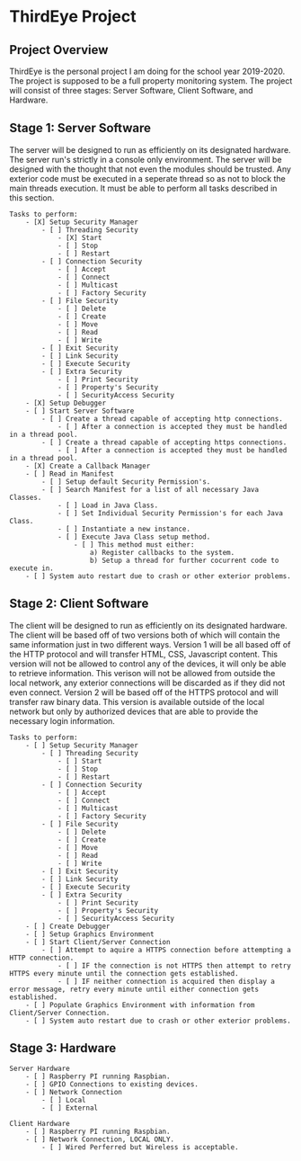# ThirdEye Project
## Project Overview
ThirdEye is the personal project I am doing for the school year 2019-2020. The project is supposed to be a full property monitoring system. The project will consist of three stages: Server Software, Client Software, and Hardware.

## Stage 1: Server Software
The server will be designed to run as efficiently on its designated hardware. The server run's strictly in a console only environment. The server will be designed with the thought that not even the modules should be trusted. Any exterior code must be executed in a seperate thread so as not to block the main threads execution. It must be able to perform all tasks described in this section.

    Tasks to perform:
        - [X] Setup Security Manager
            - [ ] Threading Security
                - [X] Start
                - [ ] Stop
                - [ ] Restart
            - [ ] Connection Security
                - [ ] Accept
                - [ ] Connect
                - [ ] Multicast
                - [ ] Factory Security
            - [ ] File Security
                - [ ] Delete
                - [ ] Create
                - [ ] Move
                - [ ] Read
                - [ ] Write
            - [ ] Exit Security
            - [ ] Link Security
            - [ ] Execute Security
            - [ ] Extra Security
                - [ ] Print Security
                - [ ] Property's Security
                - [ ] SecurityAccess Security
        - [X] Setup Debugger
        - [ ] Start Server Software
            - [ ] Create a thread capable of accepting http connections.
                - [ ] After a connection is accepted they must be handled in a thread pool.
            - [ ] Create a thread capable of accepting https connections.
                - [ ] After a connection is accepted they must be handled in a thread pool.
        - [X] Create a Callback Manager
        - [ ] Read in Manifest
            - [ ] Setup default Security Permission's.
            - [ ] Search Manifest for a list of all necessary Java Classes.
                - [ ] Load in Java Class.
                - [ ] Set Individual Security Permission's for each Java Class.
                - [ ] Instantiate a new instance.
                - [ ] Execute Java Class setup method.
                    - [ ] This method must either:
                        a) Register callbacks to the system.
                        b) Setup a thread for further cocurrent code to execute in.
        - [ ] System auto restart due to crash or other exterior problems.

## Stage 2: Client Software
The client will be designed to run as efficiently on its designated hardware. The client will be based off of two versions both of which will contain the same information just in two different ways. Version 1 will be all based off of the HTTP protocol and will transfer HTML, CSS, Javascript content. This version will not be allowed to control any of the devices, it will only be able to retrieve information. This verison will not be allowed from outside the local network, any exterior connections will be discarded as if they did not even connect. Version 2 will be based off of the HTTPS protocol and will transfer raw binary data. This version is available outside of the local network but only by authorized devices that are able to provide the necessary login information.

    Tasks to perform:
        - [ ] Setup Security Manager 
            - [ ] Threading Security
                - [ ] Start
                - [ ] Stop
                - [ ] Restart
            - [ ] Connection Security
                - [ ] Accept
                - [ ] Connect
                - [ ] Multicast
                - [ ] Factory Security
            - [ ] File Security
                - [ ] Delete
                - [ ] Create
                - [ ] Move
                - [ ] Read
                - [ ] Write
            - [ ] Exit Security
            - [ ] Link Security
            - [ ] Execute Security
            - [ ] Extra Security
                - [ ] Print Security
                - [ ] Property's Security
                - [ ] SecurityAccess Security
        - [ ] Create Debugger
        - [ ] Setup Graphics Environment
        - [ ] Start Client/Server Connection
            - [ ] Attempt to aquire a HTTPS connection before attempting a HTTP connection.
                - [ ] IF the connection is not HTTPS then attempt to retry HTTPS every minute until the connection gets established.
                - [ ] IF neither connection is acquired then display a error message, retry every minute until either connection gets established.
        - [ ] Populate Graphics Environment with information from Client/Server Connection.
        - [ ] System auto restart due to crash or other exterior problems.


## Stage 3: Hardware
    Server Hardware
        - [ ] Raspberry PI running Raspbian.
        - [ ] GPIO Connections to existing devices.
        - [ ] Network Connection
            - [ ] Local
            - [ ] External
    
    Client Hardware
        - [ ] Raspberry PI running Raspbian.
        - [ ] Network Connection, LOCAL ONLY.
            - [ ] Wired Perferred but Wireless is acceptable.
